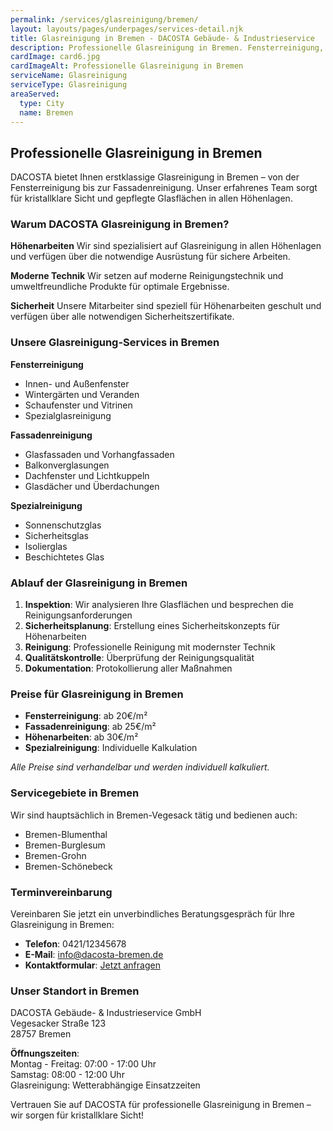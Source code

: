 ```yaml
---
permalink: /services/glasreinigung/bremen/
layout: layouts/pages/underpages/services-detail.njk
title: Glasreinigung in Bremen - DACOSTA Gebäude- & Industrieservice
description: Professionelle Glasreinigung in Bremen. Fensterreinigung, Fassadenreinigung und Glasdachreinigung für kristallklare Sicht. Jetzt anfragen!
cardImage: card6.jpg
cardImageAlt: Professionelle Glasreinigung in Bremen
serviceName: Glasreinigung
serviceType: Glasreinigung
areaServed:
  type: City
  name: Bremen
---
```


## Professionelle Glasreinigung in Bremen

DACOSTA bietet Ihnen erstklassige Glasreinigung in Bremen – von der Fensterreinigung bis zur Fassadenreinigung. Unser erfahrenes Team sorgt für kristallklare Sicht und gepflegte Glasflächen in allen Höhenlagen.

### Warum DACOSTA Glasreinigung in Bremen?

**Höhenarbeiten**
Wir sind spezialisiert auf Glasreinigung in allen Höhenlagen und verfügen über die notwendige Ausrüstung für sichere Arbeiten.

**Moderne Technik**
Wir setzen auf moderne Reinigungstechnik und umweltfreundliche Produkte für optimale Ergebnisse.

**Sicherheit**
Unsere Mitarbeiter sind speziell für Höhenarbeiten geschult und verfügen über alle notwendigen Sicherheitszertifikate.

### Unsere Glasreinigung-Services in Bremen

**Fensterreinigung**
- Innen- und Außenfenster
- Wintergärten und Veranden
- Schaufenster und Vitrinen
- Spezialglasreinigung

**Fassadenreinigung**
- Glasfassaden und Vorhangfassaden
- Balkonverglasungen
- Dachfenster und Lichtkuppeln
- Glasdächer und Überdachungen

**Spezialreinigung**
- Sonnenschutzglas
- Sicherheitsglas
- Isolierglas
- Beschichtetes Glas

### Ablauf der Glasreinigung in Bremen

1. **Inspektion**: Wir analysieren Ihre Glasflächen und besprechen die Reinigungsanforderungen
2. **Sicherheitsplanung**: Erstellung eines Sicherheitskonzepts für Höhenarbeiten
3. **Reinigung**: Professionelle Reinigung mit modernster Technik
4. **Qualitätskontrolle**: Überprüfung der Reinigungsqualität
5. **Dokumentation**: Protokollierung aller Maßnahmen

### Preise für Glasreinigung in Bremen

- **Fensterreinigung**: ab 20€/m²
- **Fassadenreinigung**: ab 25€/m²
- **Höhenarbeiten**: ab 30€/m²
- **Spezialreinigung**: Individuelle Kalkulation

*Alle Preise sind verhandelbar und werden individuell kalkuliert.*

### Servicegebiete in Bremen

Wir sind hauptsächlich in Bremen-Vegesack tätig und bedienen auch:
- Bremen-Blumenthal
- Bremen-Burglesum
- Bremen-Grohn
- Bremen-Schönebeck

### Terminvereinbarung

Vereinbaren Sie jetzt ein unverbindliches Beratungsgespräch für Ihre Glasreinigung in Bremen:

- **Telefon**: 0421/12345678
- **E-Mail**: info@dacosta-bremen.de
- **Kontaktformular**: [Jetzt anfragen](/contact/)

### Unser Standort in Bremen

DACOSTA Gebäude- & Industrieservice GmbH  
Vegesacker Straße 123  
28757 Bremen

**Öffnungszeiten**:  
Montag - Freitag: 07:00 - 17:00 Uhr  
Samstag: 08:00 - 12:00 Uhr  
Glasreinigung: Wetterabhängige Einsatzzeiten

Vertrauen Sie auf DACOSTA für professionelle Glasreinigung in Bremen – wir sorgen für kristallklare Sicht! 